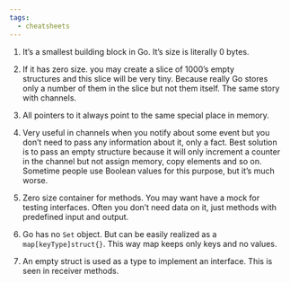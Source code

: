 ```yaml
---
tags:
  - cheatsheets
---
```

1. It’s a smallest building block in Go. It’s size is literally 0 bytes.
2. If it has zero size. you may create a slice of 1000’s empty  
    structures and this slice will be very tiny. Because really Go stores  
    only a number of them in the slice but not them itself. The same story  
    with channels.  
    
3. All pointers to it always point to the same special place in memory.
4. Very useful in channels when you notify about some event but you  
    don’t need to pass any information about it, only a fact. Best solution  
    is to pass an empty structure because it will only increment a counter  
    in the channel but not assign memory, copy elements and so on.  
    Sometime people use Boolean values for this purpose, but it’s much  
    worse.  
    
5. Zero size container for methods. You may want have a mock for  
    testing interfaces. Often you don’t need data on it, just methods with  
    predefined input and output.  
    
6. Go has no `Set` object. But can be easily realized as a `map[keyType]struct{}`. This way map keeps only keys and no values.
7. An empty struct is used as a type to implement an interface. This is seen in receiver methods.